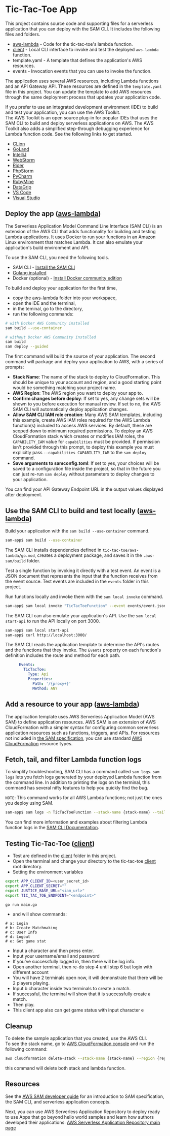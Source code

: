 # Tic-Tac-Toe App

This project contains source code and supporting files for a serverless application that you can deploy with the SAM CLI. It includes the following files and folders.

- [aws-lambda](aws-lambda) - Code for the tic-tac-toe's lambda function.
- [client](client) - Local CLI interface to invoke and test the deployed `aws-lambda` function.
- template.yaml - A template that defines the application's AWS resources.
- events - Invocation events that you can use to invoke the function.

The application uses several AWS resources, including Lambda functions and an API Gateway API. These resources are defined in the `template.yaml` file in this project. You can update the template to add AWS resources through the same deployment process that updates your application code.

If you prefer to use an integrated development environment (IDE) to build and test your application, you can use the AWS Toolkit.  
The AWS Toolkit is an open source plug-in for popular IDEs that uses the SAM CLI to build and deploy serverless applications on AWS. The AWS Toolkit also adds a simplified step-through debugging experience for Lambda function code. See the following links to get started.

* [CLion](https://docs.aws.amazon.com/toolkit-for-jetbrains/latest/userguide/welcome.html)
* [GoLand](https://docs.aws.amazon.com/toolkit-for-jetbrains/latest/userguide/welcome.html)
* [IntelliJ](https://docs.aws.amazon.com/toolkit-for-jetbrains/latest/userguide/welcome.html)
* [WebStorm](https://docs.aws.amazon.com/toolkit-for-jetbrains/latest/userguide/welcome.html)
* [Rider](https://docs.aws.amazon.com/toolkit-for-jetbrains/latest/userguide/welcome.html)
* [PhpStorm](https://docs.aws.amazon.com/toolkit-for-jetbrains/latest/userguide/welcome.html)
* [PyCharm](https://docs.aws.amazon.com/toolkit-for-jetbrains/latest/userguide/welcome.html)
* [RubyMine](https://docs.aws.amazon.com/toolkit-for-jetbrains/latest/userguide/welcome.html)
* [DataGrip](https://docs.aws.amazon.com/toolkit-for-jetbrains/latest/userguide/welcome.html)
* [VS Code](https://docs.aws.amazon.com/toolkit-for-vscode/latest/userguide/welcome.html)
* [Visual Studio](https://docs.aws.amazon.com/toolkit-for-visual-studio/latest/user-guide/welcome.html)

## Deploy the app ([aws-lambda](aws-lambda))

The Serverless Application Model Command Line Interface (SAM CLI) is an extension of the AWS CLI that adds functionality for building and testing Lambda applications. It uses Docker to run your functions in an Amazon Linux environment that matches Lambda. It can also emulate your application's build environment and API.

To use the SAM CLI, you need the following tools.

* SAM CLI - [Install the SAM CLI](https://docs.aws.amazon.com/serverless-application-model/latest/developerguide/serverless-sam-cli-install.html)
* [Golang installed](https://go.dev/doc/install)
* Docker (optional) - [Install Docker community edition](https://hub.docker.com/search/?type=edition&offering=community)

To build and deploy your application for the first time, <br />
- copy the [aws-lambda](aws-lambda) folder into your workspace,
- open the IDE and the terminal,
- in the teminal, go to the directory,
- run the following commands:

```bash
# with Docker AWS Community installed
sam build --use-container

# without Docker AWS Community installed
sam build
sam deploy --guided
```

The first command will build the source of your application. The second command will package and deploy your application to AWS, with a series of prompts:

* **Stack Name**: The name of the stack to deploy to CloudFormation. This should be unique to your account and region, and a good starting point would be something matching your project name.
* **AWS Region**: The AWS region you want to deploy your app to.
* **Confirm changes before deploy**: If set to yes, any change sets will be shown to you before execution for manual review. If set to no, the AWS SAM CLI will automatically deploy application changes.
* **Allow SAM CLI IAM role creation**: Many AWS SAM templates, including this example, create AWS IAM roles required for the AWS Lambda function(s) included to access AWS services. By default, these are scoped down to minimum required permissions. To deploy an AWS CloudFormation stack which creates or modifies IAM roles, the `CAPABILITY_IAM` value for `capabilities` must be provided. If permission isn't provided through this prompt, to deploy this example you must explicitly pass `--capabilities CAPABILITY_IAM` to the `sam deploy` command.
* **Save arguments to samconfig.toml**: If set to yes, your choices will be saved to a configuration file inside the project, so that in the future you can just re-run `sam deploy` without parameters to deploy changes to your application.

You can find your API Gateway Endpoint URL in the output values displayed after deployment.

## Use the SAM CLI to build and test locally ([aws-lambda](aws-lambda))

Build your application with the `sam build --use-container` command.

```bash
sam-app$ sam build --use-container
```

The SAM CLI installs dependencies defined in `tic-tac-toe/aws-lambda/go.mod`, creates a deployment package, and saves it in the `.aws-sam/build` folder.

Test a single function by invoking it directly with a test event. An event is a JSON document that represents the input that the function receives from the event source. Test events are included in the `events` folder in this project.

Run functions locally and invoke them with the `sam local invoke` command.

```bash
sam-app$ sam local invoke "TicTacToeFunction" --event events/event.json
```

The SAM CLI can also emulate your application's API. Use the `sam local start-api` to run the API locally on port 3000.

```bash
sam-app$ sam local start-api
sam-app$ curl http://localhost:3000/
```

The SAM CLI reads the application template to determine the API's routes and the functions that they invoke. The `Events` property on each function's definition includes the route and method for each path.

```yaml
      Events:
        TicTacToe:
          Type: Api
          Properties:
            Path: '/{proxy+}'
            Method: ANY
```

## Add a resource to your app ([aws-lambda](aws-lambda))
The application template uses AWS Serverless Application Model (AWS SAM) to define application resources. AWS SAM is an extension of AWS CloudFormation with a simpler syntax for configuring common serverless application resources such as functions, triggers, and APIs. For resources not included in [the SAM specification](https://github.com/awslabs/serverless-application-model/blob/master/versions/2016-10-31.md), you can use standard [AWS CloudFormation](https://docs.aws.amazon.com/AWSCloudFormation/latest/UserGuide/aws-template-resource-type-ref.html) resource types.

## Fetch, tail, and filter Lambda function logs

To simplify troubleshooting, SAM CLI has a command called `sam logs`. `sam logs` lets you fetch logs generated by your deployed Lambda function from the command line. In addition to printing the logs on the terminal, this command has several nifty features to help you quickly find the bug.

`NOTE`: This command works for all AWS Lambda functions; not just the ones you deploy using SAM.

```bash
sam-app$ sam logs -n TicTacToeFunction --stack-name {stack-name} --tail
```

You can find more information and examples about filtering Lambda function logs in the [SAM CLI Documentation](https://docs.aws.amazon.com/serverless-application-model/latest/developerguide/serverless-sam-cli-logging.html).

## Testing Tic-Tac-Toe ([client](client))

- Test are defined in the [client](client) folder in this project.
- Open the terminal and change your directory to the tic-tac-toe [client](client) root directory.
- Setting the environment variables
```sh
export APP_CLIENT_ID=<user_secret_id> 
export APP_CLIENT_SECRET="" 
export JUSTICE_BASE_URL="<iam_url>"
export TIC_TAC_TOE_ENDPOINT="<endpoint>"
```
```sh
go run main.go
```
- and will show commands:
```
# a: Login
# b: Create Matchmaking
# c: User Info
# d: Logout
# e: Get game stat
```
- Input a character and then press enter.
- Input your username/email and password
- If you’ve successfully logged in, then there will be log info.
- Open another terminal, then re-do step 4 until step 6 but login with different account
- You will have 2 terminals open now, it will demonstrate that there will be 2 players playing. 
- Input b character inside two terminals to create a match. 
- If successful, the terminal will show that it is successfully create a match.
- Then play.
- This client app also can get game status with input character e

## Cleanup

To delete the sample application that you created, use the AWS CLI.<br />
To see the stack name, go to [AWS CloudFormation console](https://console.aws.amazon.com/cloudformation/) and run the following command:

```bash
aws cloudformation delete-stack --stack-name {stack-name} --region {region}
```
this command will delete both stack and lambda function.

## Resources

See the [AWS SAM developer guide](https://docs.aws.amazon.com/serverless-application-model/latest/developerguide/what-is-sam.html) for an introduction to SAM specification, the SAM CLI, and serverless application concepts.

Next, you can use AWS Serverless Application Repository to deploy ready to use Apps that go beyond hello world samples and learn how authors developed their applications: [AWS Serverless Application Repository main page](https://aws.amazon.com/serverless/serverlessrepo/)
